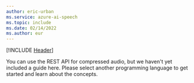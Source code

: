 ```yaml
---
author: eric-urban
ms.service: azure-ai-speech
ms.topic: include
ms.date: 02/14/2022
ms.author: eur
---
```


[!INCLUDE [Header](../../common/rest.md)]

You can use the REST API for compressed audio, but we haven't yet included a guide here. Please select another programming language to get started and learn about the concepts. 
